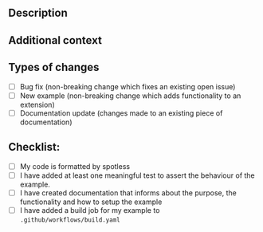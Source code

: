 ## Description
<!--- Describe your pull request in detail here -->

## Additional context
<!--- Why is this change needed? What problem does it solve? -->
<!--- If it fixes an open issue, please link to the issue here. -->

## Types of changes
<!--- What types of changes does your code introduce? Put an `x` in all the boxes that apply: -->
- [ ] Bug fix (non-breaking change which fixes an existing open issue)
- [ ] New example (non-breaking change which adds functionality to an extension)
- [ ] Documentation update (changes made to an existing piece of documentation)

## Checklist:
<!--- Please review the following points, and put an `x` in all the boxes that apply. -->
<!--- If you're unsure about any of these, don't hesitate to ask. We're here to help! -->
- [ ] My code is formatted by spotless
- [ ] I have added at least one meaningful test to assert the behaviour of the example.
- [ ] I have created documentation that informs about the purpose, the functionality and how to setup the example
- [ ] I have added a build job for my example to `.github/workflows/build.yaml`
